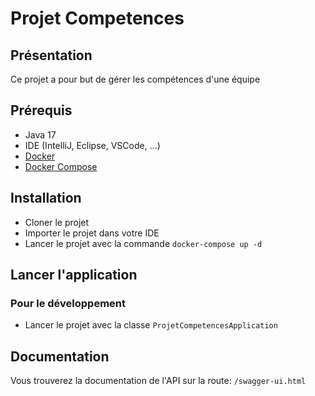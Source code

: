 # Projet Competences

## Présentation

Ce projet a pour but de gérer les compétences d'une équipe

## Prérequis

- Java 17
- IDE (IntelliJ, Eclipse, VSCode, ...)
- [Docker](https://www.docker.com/)
- [Docker Compose](https://docs.docker.com/compose/)

## Installation

- Cloner le projet
- Importer le projet dans votre IDE
- Lancer le projet avec la commande `docker-compose up -d`

## Lancer l'application

### Pour le développement
- Lancer le projet avec la classe `ProjetCompetencesApplication`

## Documentation

Vous trouverez la documentation de l'API sur la route: `/swagger-ui.html`